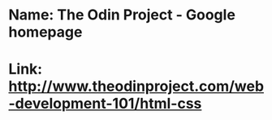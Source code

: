# Name: The Odin Project - Google homepage
# Link: http://www.theodinproject.com/web-development-101/html-css
